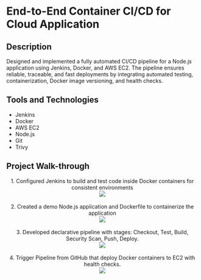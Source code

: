 <h1>End-to-End Container CI/CD for Cloud Application</h1>


<h2>Description</h2>
Designed and implemented a fully automated CI/CD pipeline for a Node.js application using Jenkins, Docker, and AWS EC2. The pipeline ensures reliable, traceable, and fast deployments by integrating automated testing, containerization, Docker image versioning, and health checks. <br />


<h2>Tools and Technologies</h2>

- Jenkins 
- Docker
- AWS EC2 
- Node.js 
- Git 
- Trivy

<h2>Project Walk-through</h2>

<p align="center">
1. Configured Jenkins to build and test code inside Docker containers for consistent environments <br />
<img src="https://i.postimg.cc/RCHkBjzc/a.jpg"/>
<br />
<br />
2. Created a demo Node.js application and Dockerfile to containerize the application <br/>
<img src="https://i.postimg.cc/KvbHyjf2/b.jpg" />
<br />
<br />
3. Developed declarative pipeline with stages: Checkout, Test, Build, Security Scan, Push, Deploy. <br/>
<img src="https://i.postimg.cc/6pyLsxkK/d.jpg"/>
<br />
<br />
4. Trigger Pipeline from GitHub that deploy Docker containers to EC2 with health checks. <br/>
<img src="https://i.postimg.cc/sx56FdqK/h.jpg" />
<br />
<br />


</p>

